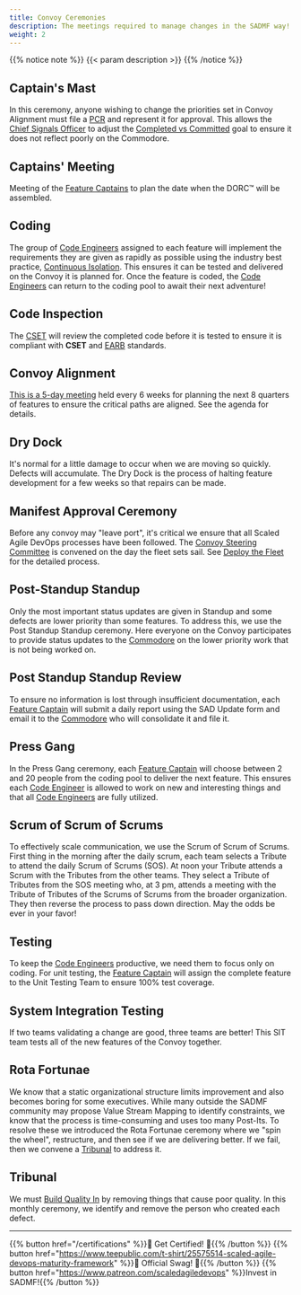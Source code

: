 ```yaml
---
title: Convoy Ceremonies
description: The meetings required to manage changes in the SADMF way!
weight: 2
---
```


{{% notice note %}}
{{< param description >}}
{{% /notice %}}

## Captain's Mast

In this ceremony, anyone wishing to change the priorities set in Convoy Alignment must file a [PCR](/release-convoy/manifest/#priority-change-request) and represent it for approval. This allows the [Chief Signals Officer](/organization/#chief-signals-officer-cso) to adjust the [Completed vs Committed](/metrics/#features-completed-vs-committed) goal to ensure it does not reflect poorly on the Commodore.

## Captains' Meeting

Meeting of the [Feature Captains](/organization/#feature-captain-fc) to plan the date when the DORC&trade; will be assembled.

## Coding

The group of [Code Engineers](/organization/#code-engineer-ce) assigned to each feature will implement the requirements they are given as rapidly as possible using the industry best practice, [Continuous Isolation](https://continuousisolation.com). This ensures it can be tested and delivered on the Convoy it is planned for. Once the feature is coded, the [Code Engineers](/organization/#code-engineer-ce) can return to the coding pool to await their next adventure!

## Code Inspection

The [CSET](/organization/#code-standards-enforcement-team-cset) will review the completed code before it is tested to ensure it is compliant with **CSET** and [EARB](/organization/#enterprise-architecture-review-board-earb) standards.

## Convoy Alignment

[This is a 5-day meeting](/release-convoy/agenda/) held every 6 weeks for planning the next 8 quarters of features to ensure the critical paths are aligned. See the agenda for details.

## Dry Dock

It's normal for a little damage to occur when we are moving so quickly. Defects will accumulate. The Dry Dock is the process of halting feature development for a few weeks so that repairs can be made.

## Manifest Approval Ceremony

Before any convoy may "leave port", it's critical we ensure that all Scaled Agile DevOps processes have been followed. The [Convoy Steering Committee](/release-convoy/deploy/#convoy-steering-committee-csc) is convened on the day the fleet sets sail. See [Deploy the Fleet](/release-convoy/deploy/) for the detailed process.

## Post-Standup Standup

Only the most important status updates are given in Standup and some defects are lower priority than some features. To address this, we use the Post Standup Standup ceremony. Here everyone on the Convoy participates to provide status updates to the [Commodore](/organization/#commodore-c) on the lower priority work that is not being worked on.  

## Post Standup Standup Review

To ensure no information is lost through insufficient documentation, each [Feature Captain](/organization/#feature-captain-fc) will submit a daily report using the SAD Update form and email it to the [Commodore](/organization/#commodore-c) who will consolidate it and file it.

## Press Gang

In the Press Gang ceremony, each [Feature Captain](/organization/#feature-captain-fc) will choose between 2 and 20 people from the coding pool to deliver the next feature. This ensures each [Code Engineer](/organization/#code-engineer-ce) is allowed to work on new and interesting things and that all [Code Engineers](/organization/#code-engineer-ce) are fully utilized.

## Scrum of Scrum of Scrums

To effectively scale communication, we use the Scrum of Scrum of Scrums. First thing in the morning after the daily scrum, each team selects a Tribute to attend the daily Scrum of Scrums (SOS). At noon your Tribute attends a Scrum with the Tributes from the other teams. They select a Tribute of Tributes from the SOS meeting who, at 3 pm, attends a meeting with the Tribute of Tributes of the Scrums of Scrums from the broader organization. They then reverse the process to pass down direction. May the odds be ever in your favor!

## Testing

To keep the [Code Engineers](/organization/#code-engineer-ce) productive, we need them to focus only on coding. For unit testing, the [Feature Captain](/organization/#feature-captain-fc) will assign the complete feature to the Unit Testing Team to ensure 100% test coverage.

## System Integration Testing

If two teams validating a change are good, three teams are better! This SIT team tests all of the new features of the Convoy together.

## Rota Fortunae

We know that a static organizational structure limits improvement and also becomes boring for some executives. While many outside the SADMF community may propose Value Stream Mapping to identify constraints, we know that the process is time-consuming and uses too many Post-Its. To resolve these we introduced the Rota Fortunae ceremony where we "spin the wheel", restructure, and then see if we are delivering better. If we fail, then we convene a [Tribunal](#tribunal) to address it.

## Tribunal

We must [Build Quality In](/principles/#build-quality-in) by removing things that cause poor quality. In this monthly ceremony, we identify and remove the person who created each defect.

---

{{% button href="/certifications" %}}🏅 Get Certified! 🏅{{% /button %}}
{{% button href="https://www.teepublic.com/t-shirt/25575514-scaled-agile-devops-maturity-framework" %}}💸 Official Swag! 💸{{% /button %}}
{{% button href="https://www.patreon.com/scaledagiledevops" %}}Invest in SADMF!{{% /button %}}
